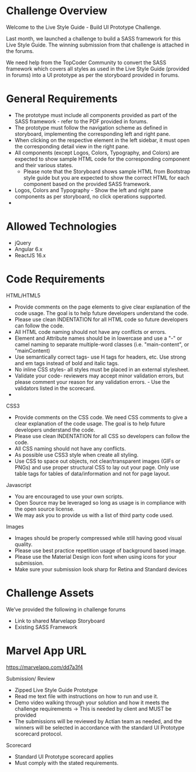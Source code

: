 # Challenge Overview
Welcome to the Live Style Guide - Build UI Prototype Challenge.

Last month, we launched a challenge to build a SASS framework for this Live Style Guide. The winning submission from that challenge is attached in the forums.

We need help from the TopCoder Community to convert the SASS framework which covers all styles as used in the Live Style Guide (provided in forums) into a UI prototype as per the storyboard provided in forums.

# General Requirements

- The prototype must include all components provided as part of the SASS framework - refer to the PDF provided in forums. 
- The prototype must follow the navigation scheme as defined in storyboard, implementing the corresponding left and right pane.
- When clicking on the respective element in the left sidebar, it must open the corresponding detail view in the right pane.
- All components (except Logos, Colors, Typography, and Colors) are expected to show sample HTML code for the corresponding component and their various states.
  - Please note that the Storyboard shows sample HTML from Bootstrap style guide but you are expected to show the correct HTML for each component based on the provided SASS framework.
- Logos, Colors and Typography - Show the left and right pane components as per storyboard, no click operations supported.
- 
# Allowed Technologies

- jQuery
- Angular 6.x
- ReactJS 16.x


# Code Requirements

 HTML/HTML5

- Provide comments on the page elements to give clear explanation of the code usage. The goal is to help future developers understand the code.
- Please use clean INDENTATION for all HTML code so future developers can follow the code.
- All HTML code naming should not have any conflicts or errors.
- Element and Attribute names should be in lowercase and use a "-" or camel naming to separate multiple-word classes (i.e. "main-content", or "mainContent)
- Use semantically correct tags- use H tags for headers, etc. Use strong and em tags instead of bold and italic tags.
- No inline CSS styles- all styles must be placed in an external stylesheet.
- Validate your code- reviewers may accept minor validation errors, but please comment your reason for any validation errors. - Use the validators listed in the scorecard.
- 
CSS3

- Provide comments on the CSS code. We need CSS comments to give a clear explanation of the code usage. The goal is to help future developers understand the code.
- Please use clean INDENTATION for all CSS so developers can follow the code.
- All CSS naming should not have any conflicts.
- As possible use CSS3 style when create all styling.
- Use CSS to space out objects, not clear/transparent images (GIFs or PNGs) and use proper structural CSS to lay out your page. Only use table tags for tables of data/information and not for page layout.

Javascript

- You are encouraged to use your own scripts.
- Open Source may be leveraged so long as usage is in compliance with the open source license.
- We may ask you to provide us with a list of third party code used.

Images

- Images should be properly compressed while still having good visual quality.
- Please use best practice repetition usage of background based image.
- Please use the Material Design icon font when using icons for your submission.
- Make sure your submission look sharp for Retina and Standard devices

# Challenge Assets

We’ve provided the following in challenge forums

- Link to shared Marvelapp Storyboard
- Existing SASS Framework

# Marvel App URL
https://marvelapp.com/dd7a3f4
 

Submission/ Review

- Zipped Live Style Guide Prototype
- Read me text file with instructions on how to run and use it.
- Demo video walking through your solution and how it meets the challenge requirements -> This is needed by client and MUST be provided
- The submissions will be reviewed by Actian team as needed, and the winners will be selected in accordance with the standard UI Prototype scorecard protocol.

Scorecard

- Standard UI Prototype scorecard applies
- Must comply with the stated requirements.
